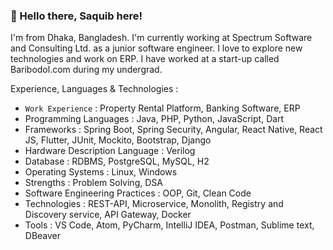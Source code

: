 ### 👋 Hello there, Saquib here!

I'm from Dhaka, Bangladesh. I'm currently working at Spectrum Software and Consulting Ltd. as a junior software engineer. I love to explore new technologies and work on ERP. I have worked at a start-up called Baribodol.com during my undergrad. 

Experience, Languages & Technologies :

- `Work Experience` : Property Rental Platform, Banking Software, ERP 
- Programming Languages : Java, PHP, Python, JavaScript, Dart
- Frameworks : Spring Boot, Spring Security, Angular, React Native, React JS, Flutter, JUnit, Mockito, Bootstrap, Django
- Hardware Description Language : Verilog
- Database : RDBMS, PostgreSQL, MySQL, H2
- Operating Systems : Linux, Windows
- Strengths : Problem Solving, DSA
- Software Engineering Practices : OOP, Git, Clean Code
- Technologies : REST-API, Microservice, Monolith, Registry and Discovery service, API Gateway, Docker
- Tools : VS Code, Atom, PyCharm, IntelliJ IDEA, Postman, Sublime text, DBeaver
